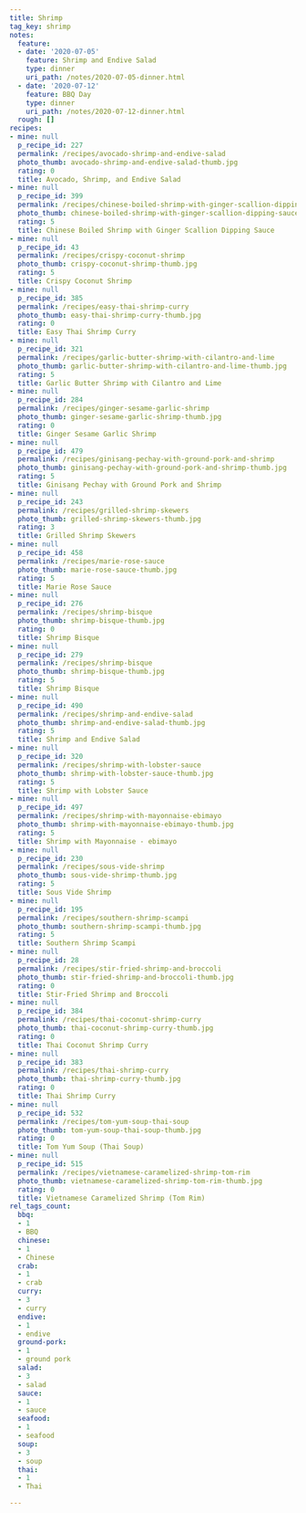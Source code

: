 ```yaml
---
title: Shrimp
tag_key: shrimp
notes:
  feature:
  - date: '2020-07-05'
    feature: Shrimp and Endive Salad
    type: dinner
    uri_path: /notes/2020-07-05-dinner.html
  - date: '2020-07-12'
    feature: BBQ Day
    type: dinner
    uri_path: /notes/2020-07-12-dinner.html
  rough: []
recipes:
- mine: null
  p_recipe_id: 227
  permalink: /recipes/avocado-shrimp-and-endive-salad
  photo_thumb: avocado-shrimp-and-endive-salad-thumb.jpg
  rating: 0
  title: Avocado, Shrimp, and Endive Salad
- mine: null
  p_recipe_id: 399
  permalink: /recipes/chinese-boiled-shrimp-with-ginger-scallion-dipping-sauce
  photo_thumb: chinese-boiled-shrimp-with-ginger-scallion-dipping-sauce-thumb.jpg
  rating: 5
  title: Chinese Boiled Shrimp with Ginger Scallion Dipping Sauce
- mine: null
  p_recipe_id: 43
  permalink: /recipes/crispy-coconut-shrimp
  photo_thumb: crispy-coconut-shrimp-thumb.jpg
  rating: 5
  title: Crispy Coconut Shrimp
- mine: null
  p_recipe_id: 385
  permalink: /recipes/easy-thai-shrimp-curry
  photo_thumb: easy-thai-shrimp-curry-thumb.jpg
  rating: 0
  title: Easy Thai Shrimp Curry
- mine: null
  p_recipe_id: 321
  permalink: /recipes/garlic-butter-shrimp-with-cilantro-and-lime
  photo_thumb: garlic-butter-shrimp-with-cilantro-and-lime-thumb.jpg
  rating: 5
  title: Garlic Butter Shrimp with Cilantro and Lime
- mine: null
  p_recipe_id: 284
  permalink: /recipes/ginger-sesame-garlic-shrimp
  photo_thumb: ginger-sesame-garlic-shrimp-thumb.jpg
  rating: 0
  title: Ginger Sesame Garlic Shrimp
- mine: null
  p_recipe_id: 479
  permalink: /recipes/ginisang-pechay-with-ground-pork-and-shrimp
  photo_thumb: ginisang-pechay-with-ground-pork-and-shrimp-thumb.jpg
  rating: 5
  title: Ginisang Pechay with Ground Pork and Shrimp
- mine: null
  p_recipe_id: 243
  permalink: /recipes/grilled-shrimp-skewers
  photo_thumb: grilled-shrimp-skewers-thumb.jpg
  rating: 3
  title: Grilled Shrimp Skewers
- mine: null
  p_recipe_id: 458
  permalink: /recipes/marie-rose-sauce
  photo_thumb: marie-rose-sauce-thumb.jpg
  rating: 5
  title: Marie Rose Sauce
- mine: null
  p_recipe_id: 276
  permalink: /recipes/shrimp-bisque
  photo_thumb: shrimp-bisque-thumb.jpg
  rating: 0
  title: Shrimp Bisque
- mine: null
  p_recipe_id: 279
  permalink: /recipes/shrimp-bisque
  photo_thumb: shrimp-bisque-thumb.jpg
  rating: 5
  title: Shrimp Bisque
- mine: null
  p_recipe_id: 490
  permalink: /recipes/shrimp-and-endive-salad
  photo_thumb: shrimp-and-endive-salad-thumb.jpg
  rating: 5
  title: Shrimp and Endive Salad
- mine: null
  p_recipe_id: 320
  permalink: /recipes/shrimp-with-lobster-sauce
  photo_thumb: shrimp-with-lobster-sauce-thumb.jpg
  rating: 5
  title: Shrimp with Lobster Sauce
- mine: null
  p_recipe_id: 497
  permalink: /recipes/shrimp-with-mayonnaise-ebimayo
  photo_thumb: shrimp-with-mayonnaise-ebimayo-thumb.jpg
  rating: 5
  title: Shrimp with Mayonnaise - ebimayo
- mine: null
  p_recipe_id: 230
  permalink: /recipes/sous-vide-shrimp
  photo_thumb: sous-vide-shrimp-thumb.jpg
  rating: 5
  title: Sous Vide Shrimp
- mine: null
  p_recipe_id: 195
  permalink: /recipes/southern-shrimp-scampi
  photo_thumb: southern-shrimp-scampi-thumb.jpg
  rating: 5
  title: Southern Shrimp Scampi
- mine: null
  p_recipe_id: 28
  permalink: /recipes/stir-fried-shrimp-and-broccoli
  photo_thumb: stir-fried-shrimp-and-broccoli-thumb.jpg
  rating: 0
  title: Stir-Fried Shrimp and Broccoli
- mine: null
  p_recipe_id: 384
  permalink: /recipes/thai-coconut-shrimp-curry
  photo_thumb: thai-coconut-shrimp-curry-thumb.jpg
  rating: 0
  title: Thai Coconut Shrimp Curry
- mine: null
  p_recipe_id: 383
  permalink: /recipes/thai-shrimp-curry
  photo_thumb: thai-shrimp-curry-thumb.jpg
  rating: 0
  title: Thai Shrimp Curry
- mine: null
  p_recipe_id: 532
  permalink: /recipes/tom-yum-soup-thai-soup
  photo_thumb: tom-yum-soup-thai-soup-thumb.jpg
  rating: 0
  title: Tom Yum Soup (Thai Soup)
- mine: null
  p_recipe_id: 515
  permalink: /recipes/vietnamese-caramelized-shrimp-tom-rim
  photo_thumb: vietnamese-caramelized-shrimp-tom-rim-thumb.jpg
  rating: 0
  title: Vietnamese Caramelized Shrimp (Tom Rim)
rel_tags_count:
  bbq:
  - 1
  - BBQ
  chinese:
  - 1
  - Chinese
  crab:
  - 1
  - crab
  curry:
  - 3
  - curry
  endive:
  - 1
  - endive
  ground-pork:
  - 1
  - ground pork
  salad:
  - 3
  - salad
  sauce:
  - 1
  - sauce
  seafood:
  - 1
  - seafood
  soup:
  - 3
  - soup
  thai:
  - 1
  - Thai

---
```

